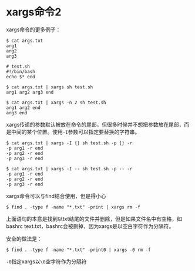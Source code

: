 # xargs命令2

xargs命令的更多例子：

```shell
$ cat args.txt
arg1
arg2
arg3

# test.sh
#!/bin/bash
echo $* end

$ cat args.txt | xargs sh test.sh
arg1 arg2 arg3 end

$ cat args.txt | xargs -n 2 sh test.sh
arg1 arg2 end
arg3 end
```

xargs传递的参数默认被放在命令的尾部，但很多时候并不想把参数放在尾部，而是中间的某个位置。使用`-I`参数可以指定要替换的字符串。

```shell
$ cat args.txt | xargs -I {} sh test.sh -p {} -r
-p arg1 -r end
-p arg2 -r end
-p arg3 -r end

$ cat args.txt | xargs -I -- sh test.sh -p -- -r
-p arg1 -r end
-p arg2 -r end
-p arg3 -r end
```

xargs命令可以与find结合使用，但是得小心

```shell
$ find . -type f -name "*.txt" -print | xargs rm -f
```

上面语句的本意是找到以txt结尾的文件并删除，但是如果文件名中有空格，如bashrc text.txt，bashrc会被删掉，因为xargs是以空白字符作为分隔符。

安全的做法是：

```shell
$ find . -type f -name "*.txt" -print0 | xargs -0 rm -f
```

`-0`指定xargs以`\0`空字符作为分隔符



